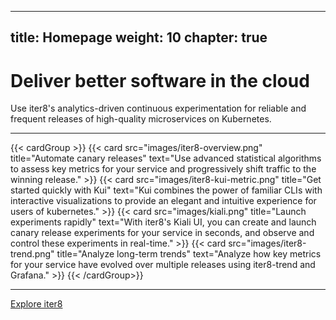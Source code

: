 
---
title: Homepage
weight: 10
chapter: true
---

# Deliver better software in the cloud

Use iter8's analytics-driven continuous experimentation for reliable and frequent releases of high-quality microservices on Kubernetes.

***

{{< cardGroup >}}
  {{< card src="images/iter8-overview.png" title="Automate canary releases" text="Use advanced statistical algorithms to assess key metrics for your service and progressively shift traffic to the winning release." >}}
  {{< card src="images/iter8-kui-metric.png" title="Get started quickly with Kui" text="Kui combines the power of familiar CLIs with interactive visualizations to provide an elegant and intuitive experience for users of kubernetes." >}}
  {{< card src="images/kiali.png" title="Launch experiments rapidly" text="With iter8's Kiali UI, you can create and launch canary release experiments for your service in seconds, and observe and control these experiments in real-time." >}}
  {{< card src="images/iter8-trend.png" title="Analyze long-term trends" text="Analyze how key metrics for your service have evolved over multiple releases using iter8-trend and Grafana." >}}
{{< /cardGroup>}}

***

[Explore iter8](about/)